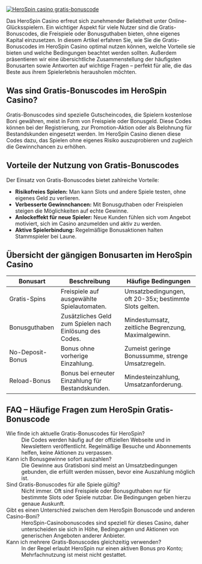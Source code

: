 [![HeroSpin casino gratis-bonuscode](https://123-caf.pages.dev/gitsignup.png)](https://vrmoo.ru/Bt82HjjY)

<div>   <p>Das HeroSpin Casino erfreut sich zunehmender Beliebtheit unter Online-Glücksspielern. Ein wichtiger Aspekt für viele Nutzer sind die Gratis-Bonuscodes, die Freispiele oder Bonusguthaben bieten, ohne eigenes Kapital einzusetzen. In diesem Artikel erfahren Sie, wie Sie die Gratis-Bonuscodes im HeroSpin Casino optimal nutzen können, welche Vorteile sie bieten und welche Bedingungen beachtet werden sollten. Außerdem präsentieren wir eine übersichtliche Zusammenstellung der häufigsten Bonusarten sowie Antworten auf wichtige Fragen – perfekt für alle, die das Beste aus ihrem Spielerlebnis herausholen möchten.</p>    <h2>Was sind Gratis-Bonuscodes im HeroSpin Casino?</h2>   <p>Gratis-Bonuscodes sind spezielle Gutscheincodes, die Spielern kostenlose Boni gewähren, meist in Form von Freispiele oder Bonusgeld. Diese Codes können bei der Registrierung, zur Promotion-Aktion oder als Belohnung für Bestandskunden eingesetzt werden. Im HeroSpin Casino dienen diese Codes dazu, das Spielen ohne eigenes Risiko auszuprobieren und zugleich die Gewinnchancen zu erhöhen.</p>    <h2>Vorteile der Nutzung von Gratis-Bonuscodes</h2>   <p>Der Einsatz von Gratis-Bonuscodes bietet zahlreiche Vorteile:</p>   <ul>     <li><strong>Risikofreies Spielen:</strong> Man kann Slots und andere Spiele testen, ohne eigenes Geld zu verlieren.</li>     <li><strong>Verbesserte Gewinnchancen:</strong> Mit Bonusguthaben oder Freispielen steigen die Möglichkeiten auf echte Gewinne.</li>     <li><strong>Anlockeffekt für neue Spieler:</strong> Neue Kunden fühlen sich vom Angebot motiviert, sich im Casino anzumelden und aktiv zu werden.</li>     <li><strong>Aktive Spielerbindung:</strong> Regelmäßige Bonusaktionen halten Stammspieler bei Laune.</li>   </ul>    <h2>Übersicht der gängigen Bonusarten im HeroSpin Casino</h2>   <table>     <thead>       <tr>         <th>Bonusart</th>         <th>Beschreibung</th>         <th>Häufige Bedingungen</th>       </tr>     </thead>     <tbody>       <tr>         <td>Gratis-Spins</td>         <td>Freispiele auf ausgewählte Spielautomaten.</td>         <td>Umsatzbedingungen, oft 20-35x; bestimmte Slots gelten.</td>       </tr>       <tr>         <td>Bonusguthaben</td>         <td>Zusätzliches Geld zum Spielen nach Einlösung des Codes.</td>         <td>Mindestumsatz, zeitliche Begrenzung, Maximalgewinn.</td>       </tr>       <tr>         <td>No-Deposit-Bonus</td>         <td>Bonus ohne vorherige Einzahlung.</td>         <td>Zumeist geringe Bonussumme, strenge Umsatzregeln.</td>       </tr>       <tr>         <td>Reload-Bonus</td>         <td>Bonus bei erneuter Einzahlung für Bestandskunden.</td>         <td>Mindesteinzahlung, Umsatzanforderung.</td>       </tr>     </tbody>   </table>    <h2>FAQ – Häufige Fragen zum HeroSpin Gratis-Bonuscode</h2>   <dl>     <dt>Wie finde ich aktuelle Gratis-Bonuscodes für HeroSpin?</dt>     <dd>Die Codes werden häufig auf der offiziellen Webseite und in Newslettern veröffentlicht. Regelmäßige Besuche und Abonnements helfen, keine Aktionen zu verpassen.</dd>      <dt>Kann ich Bonusgewinne sofort auszahlen?</dt>     <dd>Die Gewinne aus Gratisboni sind meist an Umsatzbedingungen gebunden, die erfüllt werden müssen, bevor eine Auszahlung möglich ist.</dd>      <dt>Sind Gratis-Bonuscodes für alle Spiele gültig?</dt>     <dd>Nicht immer. Oft sind Freispiele oder Bonusguthaben nur für bestimmte Slots oder Spiele nutzbar. Die Bedingungen geben hierzu genaue Auskunft.</dd>      <dt>Gibt es einen Unterschied zwischen dem HeroSpin Bonuscode und anderen Casino-Boni?</dt>     <dd>HeroSpin-Casinobonuscodes sind speziell für dieses Casino, daher unterscheiden sie sich in Höhe, Bedingungen und Aktionen von generischen Angeboten anderer Anbieter.</dd>      <dt>Kann ich mehrere Gratis-Bonuscodes gleichzeitig verwenden?</dt>     <dd>In der Regel erlaubt HeroSpin nur einen aktiven Bonus pro Konto; Mehrfachnutzung ist meist nicht gestattet.</dd>   </dl>   </div>